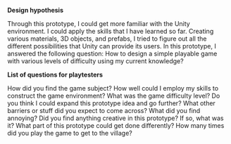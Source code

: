 **Design hypothesis**

Through this prototype, I could get more familiar with the Unity environment. 
I could apply the skills that I have learned so far. Creating various materials, 3D objects, and prefabs, 
I tried to figure out all the different possibilities that Unity can provide its users. In this prototype, 
I answered the following question:
How to design a simple playable game with various levels of difficulty using my current knowledge?

**List of questions for playtesters**

  How did you find the game subject?
How well could I employ my skills to construct the game environment?
What was the game difficulty level?
Do you think I could expand this prototype idea and go further?
What other barriers or stuff did you expect to come across?
What did you find annoying?
Did you find anything creative in this prototype? If so, what was it?
What part of this prototype could get done differently?
How many times did you play the game to get to the village?

